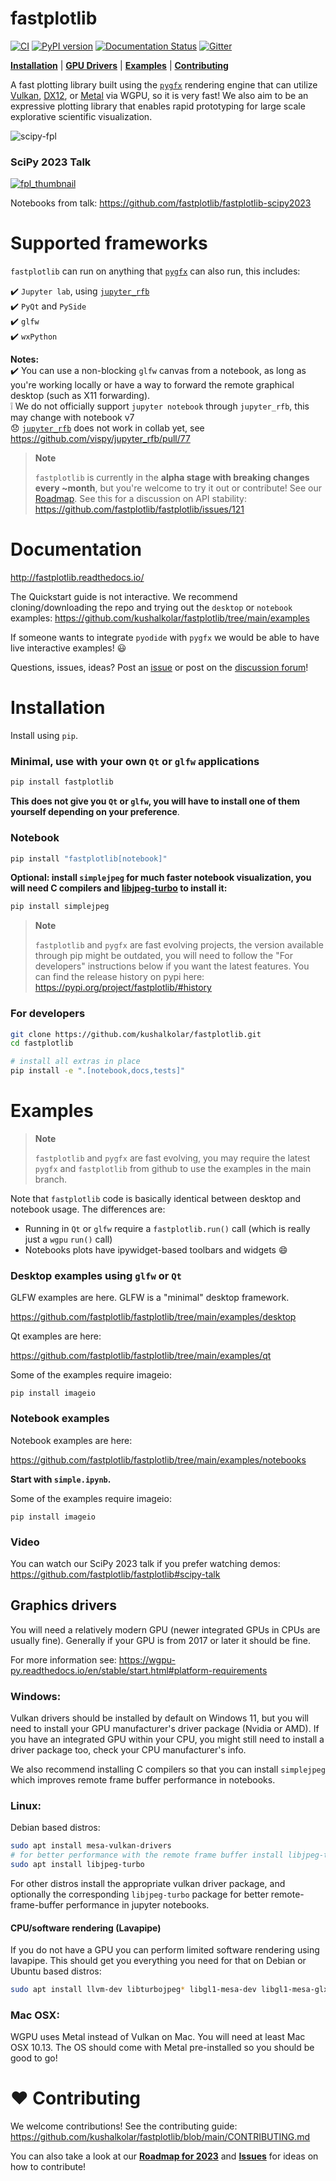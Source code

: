 # fastplotlib
[![CI](https://github.com/kushalkolar/fastplotlib/actions/workflows/ci.yml/badge.svg)](https://github.com/kushalkolar/fastplotlib/actions/workflows/ci.yml)
[![PyPI version](https://badge.fury.io/py/fastplotlib.svg)](https://badge.fury.io/py/fastplotlib)
[![Documentation Status](https://readthedocs.org/projects/fastplotlib/badge/?version=latest)](https://fastplotlib.readthedocs.io/en/latest/?badge=latest)
[![Gitter](https://badges.gitter.im/fastplotlib/community.svg)](https://gitter.im/fastplotlib/community?utm_source=badge&utm_medium=badge&utm_campaign=pr-badge)

[**Installation**](https://github.com/kushalkolar/fastplotlib#installation) | 
[**GPU Drivers**](https://github.com/kushalkolar/fastplotlib#graphics-drivers) | 
[**Examples**](https://github.com/kushalkolar/fastplotlib#examples) | 
[**Contributing**](https://github.com/kushalkolar/fastplotlib#heart-contributing)

A fast plotting library built using the [`pygfx`](https://github.com/pygfx/pygfx) rendering engine that can utilize [Vulkan](https://en.wikipedia.org/wiki/Vulkan), [DX12](https://en.wikipedia.org/wiki/DirectX#DirectX_12), or [Metal](https://developer.apple.com/metal/) via WGPU, so it is very fast! We also aim to be an expressive plotting library that enables rapid prototyping for large scale explorative scientific visualization.

![scipy-fpl](https://github.com/fastplotlib/fastplotlib/assets/9403332/b981a54c-05f9-443f-a8e4-52cd01cd802a)

### SciPy 2023 Talk

[![fpl_thumbnail](http://i3.ytimg.com/vi/Q-UJpAqljsU/hqdefault.jpg)](https://www.youtube.com/watch?v=Q-UJpAqljsU)

Notebooks from talk: https://github.com/fastplotlib/fastplotlib-scipy2023 


# Supported frameworks

`fastplotlib` can run on anything that [`pygfx`](https://github.com/pygfx/pygfx) can also run, this includes:

:heavy_check_mark: `Jupyter lab`, using [`jupyter_rfb`](https://github.com/vispy/jupyter_rfb)\
:heavy_check_mark: `PyQt` and `PySide`\
:heavy_check_mark: `glfw`\
:heavy_check_mark: `wxPython`

**Notes:**\
:heavy_check_mark: You can use a non-blocking `glfw` canvas from a notebook, as long as you're working locally or have a way to forward the remote graphical desktop (such as X11 forwarding).\
:grey_exclamation: We do not officially support `jupyter notebook` through `jupyter_rfb`, this may change with notebook v7\
:disappointed: [`jupyter_rfb`](https://github.com/vispy/jupyter_rfb) does not work in collab yet, see https://github.com/vispy/jupyter_rfb/pull/77 

> **Note**
> 
> `fastplotlib` is currently in the **alpha stage with breaking changes every ~month**, but you're welcome to try it out or contribute! See our [Roadmap](https://github.com/kushalkolar/fastplotlib/issues/55). See this for a discussion on API stability: https://github.com/fastplotlib/fastplotlib/issues/121 

# Documentation

http://fastplotlib.readthedocs.io/ 

The Quickstart guide is not interactive. We recommend cloning/downloading the repo and trying out the `desktop` or `notebook` examples: https://github.com/kushalkolar/fastplotlib/tree/main/examples

If someone wants to integrate `pyodide` with `pygfx` we would be able to have live interactive examples! :smiley:

Questions, issues, ideas? Post an [issue](https://github.com/fastplotlib/fastplotlib/issues) or post on the [discussion forum](https://github.com/fastplotlib/fastplotlib/discussions)!

# Installation

Install using `pip`.

### Minimal, use with your own `Qt` or `glfw` applications
```bash
pip install fastplotlib
```

**This does not give you `Qt` or `glfw`, you will have to install one of them yourself depending on your preference**.

### Notebook
```bash
pip install "fastplotlib[notebook]"
```

**Optional: install `simplejpeg` for much faster notebook visualization, you will need C compilers and [libjpeg-turbo](https://libjpeg-turbo.org/) to install it:**

```bash
pip install simplejpeg
```

> **Note**
>
> `fastplotlib` and `pygfx` are fast evolving projects, the version available through pip might be outdated, you will need to follow the "For developers" instructions below if you want the latest features. You can find the release history on pypi here: https://pypi.org/project/fastplotlib/#history

### For developers
```bash
git clone https://github.com/kushalkolar/fastplotlib.git
cd fastplotlib

# install all extras in place
pip install -e ".[notebook,docs,tests]"
```

# Examples

> **Note**
> 
> `fastplotlib` and `pygfx` are fast evolving, you may require the latest `pygfx` and `fastplotlib` from github to use the examples in the main branch.

Note that `fastplotlib` code is basically identical between desktop and notebook usage. The differences are:
- Running in `Qt` or `glfw` require a `fastplotlib.run()` call (which is really just a `wgpu` `run()` call)
- Notebooks plots have ipywidget-based toolbars and widgets 😄

### Desktop examples using `glfw` or `Qt`

GLFW examples are here. GLFW is a "minimal" desktop framework.

https://github.com/fastplotlib/fastplotlib/tree/main/examples/desktop

Qt examples are here:

https://github.com/fastplotlib/fastplotlib/tree/main/examples/qt

Some of the examples require imageio:
```
pip install imageio
```

### Notebook examples

Notebook examples are here:

https://github.com/fastplotlib/fastplotlib/tree/main/examples/notebooks

**Start with `simple.ipynb`.**

Some of the examples require imageio:
```
pip install imageio
```

### Video

You can watch our SciPy 2023 talk if you prefer watching demos: https://github.com/fastplotlib/fastplotlib#scipy-talk

## Graphics drivers

You will need a relatively modern GPU (newer integrated GPUs in CPUs are usually fine). Generally if your GPU is from 2017 or later it should be fine.

For more information see: https://wgpu-py.readthedocs.io/en/stable/start.html#platform-requirements

### Windows:
Vulkan drivers should be installed by default on Windows 11, but you will need to install your GPU manufacturer's driver package (Nvidia or AMD). If you have an integrated GPU within your CPU, you might still need to install a driver package too, check your CPU manufacturer's info.

We also recommend installing C compilers so that you can install `simplejpeg` which improves remote frame buffer performance in notebooks.

### Linux:
Debian based distros:

```bash
sudo apt install mesa-vulkan-drivers
# for better performance with the remote frame buffer install libjpeg-turbo
sudo apt install libjpeg-turbo
```

For other distros install the appropriate vulkan driver package, and optionally the corresponding `libjpeg-turbo` package for better remote-frame-buffer performance in jupyter notebooks.

#### CPU/software rendering (Lavapipe)

If you do not have a GPU you can perform limited software rendering using lavapipe. This should get you everything you need for that on Debian or Ubuntu based distros:

```bash
sudo apt install llvm-dev libturbojpeg* libgl1-mesa-dev libgl1-mesa-glx libglapi-mesa libglx-mesa0 mesa-common-dev mesa-vulkan-drivers
```

### Mac OSX:
WGPU uses Metal instead of Vulkan on Mac. You will need at least Mac OSX 10.13. The OS should come with Metal pre-installed so you should be good to go!

# :heart: Contributing

We welcome contributions! See the contributing guide: https://github.com/kushalkolar/fastplotlib/blob/main/CONTRIBUTING.md

You can also take a look at our [**Roadmap for 2023**](https://github.com/kushalkolar/fastplotlib/issues/55) and [**Issues**](https://github.com/kushalkolar/fastplotlib/issues) for ideas on how to contribute!
